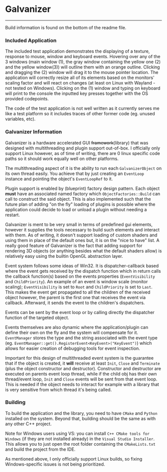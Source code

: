 # Galvanizer

---

Build information is found on the bottom of the readme file.

### Included Application

The included test application demonstrates the displaying of a texture,
response to mouse, window and keyboard events. Hovering over any of the 3 windows (main window (1), the gray window
containing the yellow one (2) and the yellow window(3)) will outline them with an orange outline. Clicking and dragging
the (2) window will drag it to the mouse pointer location. The application will correctly resize all of its elements
based on the monitors' scaling factor and will react on changes (at least on Linux with Wayland - not tested on
Windows). Clicking on the (1) window and typing on keyboard will print to the console the inputted key presses together
with the OS provided codepoints.

The code of the test application is not well written as it currently serves me like a test platform so it
includes traces of other former code (eg. unused variables, etc).

### Galvanizer Information

Galvanizer is a hardware accelerated GUI ~~framework~~(library) that was designed with multithreading and plugin support
out-of-box. I officially only support Linux however, as of time of writing, there are 0 linux specific code paths so it
should work equally well on other platforms.

The multithreading aspect of it is the ability to run each `GalvanizerObject` on its own thread easily. You
achieve that by just creating an `EventLoop` instance and pointing the object's `EventLoopRef` to it.

Plugin support is enabled by (blueprint) factory design pattern. Each object __must__ have an associated named factory
which `ObjectFactories::Build` can call to construct the said object. This is also implemented such that the future plan
of adding "on the fly" loading of plugins is possible where the application could decide to load or unload a plugin
without needing a restart.

Galvanizer is ment to be very small in terms of predefined gui elements, however it supplies the tools necessary to
build such elements and interact with them. As of writing, it doesn't support loading of custom shaders and using them
in place of the default ones but, it is on the "nice to have" list. A really good feature of Galvanizer is the fact that
adding support for rendering 3D objects (or anything besides what the default shaders allow) is relatively easy using
the builtin OpenGL abstraction layer.

Event system follows some ideas of Win32. It is dispatcher-callback based where the event gets received by the dispatch
function which in return calls the callback function(s) based on the events properties (`EventVisibility` and
`ChildPriority`). An example of an event is window scale (monitor scaling); `EventVisibility` is set to `Root` and
`ChildPriority` is set to `Last`. This makes the event get propagated to all the children of the received object
however, the parent is the first one that receives the event via callback. Afterward, it sends the event to the
children's dispatchers.

Events can be sent by the event loop or by calling directly the dispatcher function of the targeted object.

Events themselves are also dynamic where the application/plugin can define their own on the fly and the system will
compensate for it. `EventManager` stores the type and the string associated with the event type
(eg. `EventManager::get().RegisterEvent<KeyEvent>("KeyEvent")`) which allows for
easier creation of debugging tools for event inspection.

Important for this design of multithreaded event system is the guarantee that if the object is created, it __will__
receive at least `Init`, `Close` and `Terminate` (plus the object constructor and destructor). Constructor and
destructor are executed on parents event loop thread, while if the child obj has their own thread/event loop, `Init` and
`Close` events will be sent from that event loop. This is needed if the object needs to interact for example with a
library that is very sensitive from which thread it's being called.

### Building

To build the application and the library, you need to have `CMake` and `Python` installed on the system. Beyond that,
building should be the same as with any other C++ project.

Note for Windows users using VS: you can install `C++ CMake tools for Windows` (if they are not installed already) in
the `Visual Studio Installer`. This allows you to just open the root folder containing the `CMakeLists.txt` and build
the project from the IDE.

As mentioned above, I only officially support Linux builds, so fixing Windows-specific issues is not being prioritized.
